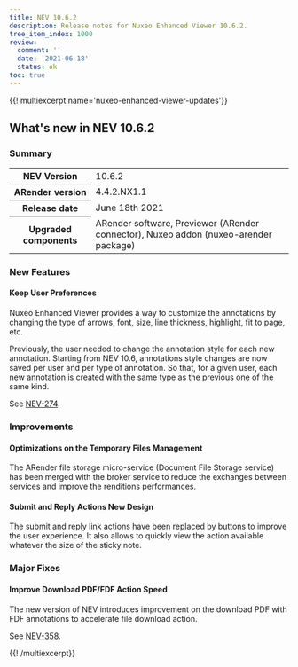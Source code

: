```yaml
---
title: NEV 10.6.2
description: Release notes for Nuxeo Enhanced Viewer 10.6.2.
tree_item_index: 1000
review:
  comment: ''
  date: '2021-06-18'
  status: ok
toc: true
---
```


{{! multiexcerpt name='nuxeo-enhanced-viewer-updates'}}
## What's new in NEV 10.6.2

### Summary

<div class="table-scroll">
<table class="hover">
<tbody>
<tr>
<th colspan="1">NEV Version</th>
<td colspan="1">10.6.2</td>
</tr>
<tr>
<th colspan="1">ARender version</th>
<td colspan="1">4.4.2.NX1.1</td>
</tr>
<tr>
<th colspan="1">Release date</th>
<td colspan="1">June 18th 2021</td>
</tr>
<tr>
<th colspan="1">Upgraded components</th>
<td colspan="1">ARender software, Previewer (ARender connector), Nuxeo addon (nuxeo-arender package)</td>
</tr>
</tbody>
</table>
</div>

### New Features

#### Keep User Preferences

Nuxeo Enhanced Viewer provides a way to customize the annotations by changing the type of arrows, font, size, line thickness, highlight, fit to page, etc.

Previously, the user needed to change the annotation style for each new annotation.
Starting from NEV 10.6, annotations style changes are now saved per user and per type of annotation. So that, for a given user, each new annotation is created with the same type as the previous one of the same kind.

See [NEV-274](https://jira.nuxeo.com/browse/NEV-274).

### Improvements

#### Optimizations on the Temporary Files Management

The ARender file storage micro-service (Document File Storage service) has been merged with the broker service to reduce the exchanges between services and improve the renditions performances.

#### Submit and Reply Actions New Design

The submit and reply link actions have been replaced by buttons to improve the user experience. It also allows to quickly view the action available whatever the size of the sticky note.

### Major Fixes

#### Improve Download PDF/FDF Action Speed

The new version of NEV introduces improvement on the download PDF with FDF annotations to accelerate file download action.  

See [NEV-358](https://jira.nuxeo.com/browse/NEV-358).

{{! /multiexcerpt}}
